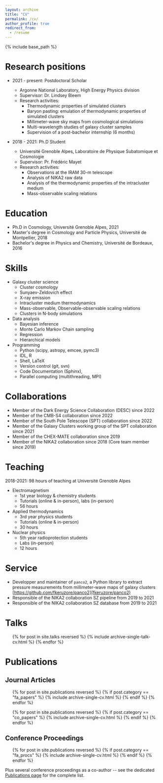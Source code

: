 ```yaml
---
layout: archive
title: "CV"
permalink: /cv/
author_profile: true
redirect_from:
  - /resume
---
```


{% include base_path %}

# Research positions

* 2021 - present: Postdoctoral Scholar
  * Argonne National Laboratory, High Energy Physics division
  * Supervisor: Dr. Lindsey Bleem
  * Research activities:
    * Thermodynamic properties of simulated clusters
    * Baryon pasting: emulation of thermodynamic properties of simulated clusters
    * Millimeter-wave sky maps from cosmological simulations
    * Multi-wavelength studies of galaxy cluster samples
    * Supervision of a post-bachelor internship (6 months)

* 2018 - 2021: Ph.D Student
  * Université Grenoble Alpes, Laboratoire de Physique Subatomique et Cosmologie
  * Supervisor: Pr. Frédéric Mayet
  * Research activities:
    * Observations at the IRAM 30-m telescope
    * Analysis of NIKA2 raw data
    * Analysis of the thermodynamic properties of the intracluster medium
    * Mass-observable scaling relations

# Education

* Ph.D in Cosmology, Université Grenoble Alpes, 2021
* Master's degree in Cosmology and Particle Physics, Université de Montpellier, 2018
* Bachelor's degree in Physics and Chemistry, Université de Bordeaux, 2016

# Skills

* Galaxy cluster science
  * Cluster cosmology
  * Sunyaev-Zeldovich effect
  * X-ray emission
  * Intracluster medium thermodynamics
  * Mass-observable, Observable-observable scaling relations
  * Clusters in N-body simulations
* Data analysis
  * Bayesian inference
  * Monte Carlo Markov Chain sampling
  * Regression
  * Hierarchical models
* Programming
  * Python (scipy, astropy, emcee, pymc3)
  * IDL, R
  * Shell, LaTeX
  * Version control (git, svn)
  * Code Documentation (Sphinx),
  * Parallel computing (multithreading, MPI)

# Collaborations

* Member of the Dark Energy Science Collaboration (DESC) since 2022
* Member of the CMB-S4 collaboration since 2022
* Member of the South Pole Telescope (SPT) collaboration since 2022
* Member of the Galaxy Clusters working group of the SPT collaboration since 2021
* Member of the CHEX-MATE collaboration since 2019
* Member of the NIKA2 collaboration since 2018 (Core team member since 2019)

# Teaching

2018-2021: 98 hours of teaching at Université Grenoble Alpes
* Electromagnetism
  * 1st year biology & chemistry students
  * Tutorials (online & in-person), labs (in-person)
  * 56 hours
* Applied thermodynamics
  * 3rd year physics students
  * Tutorials (online & in-person)
  * 30 hours
* Nuclear physics
  * 5th year radioprotection students
  * Labs (in-person)
  * 12 hours
  
# Service

* Developper and maintainer of `panco2`, a Python library to extract pressure measurements from millimeter-wave maps of galaxy clusters [https://github.com/fkeruzore/panco2](fkeruzore/panco2)
* Responsible of the NIKA2 collaboration SZ pipeline from 2019 to 2021
* Responsible of the NIKA2 collaboration SZ database from 2019 to 2021

# Talks

  <ul>{% for post in site.talks reversed %}
    {% include archive-single-talk-cv.html %}
  {% endfor %}</ul>
  
# Publications

## Journal Articles

  <ul>{% for post in site.publications reversed %}
    {% if post.category == "fa_papers" %}
      {% include archive-single-cv.html %}
    {% endif %}
  {% endfor %}</ul>

  <ul>{% for post in site.publications reversed %}
    {% if post.category == "co_papers" %}
      {% include archive-single-cv.html %}
    {% endif %}
  {% endfor %}</ul>

## Conference Proceedings

  <ul>{% for post in site.publications reversed %}
    {% if post.category == "fa_procs" %}
      {% include archive-single-cv.html %}
    {% endif %}
  {% endfor %}</ul>

  Plus several conference proceedings as a co-author -- see the dedicated [Publications page](https://fkeruzore.github.io/publications/) for the complete list.